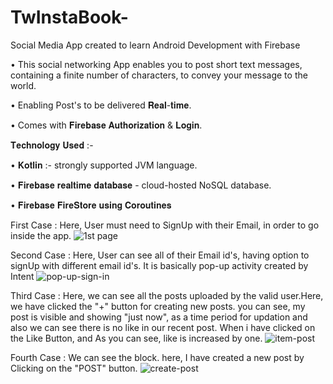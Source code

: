 # TwInstaBook-
Social Media App created to learn Android Development with Firebase

• This social networking App enables you to post short text messages, containing a finite number of characters, to convey your message to the world.

• Enabling Post's to be delivered 𝐑𝐞𝐚𝐥-𝐭𝐢𝐦𝐞.

• Comes with 𝐅𝐢𝐫𝐞𝐛𝐚𝐬𝐞 𝐀𝐮𝐭𝐡𝐨𝐫𝐢𝐳𝐚𝐭𝐢𝐨𝐧 & 𝐋𝐨𝐠𝐢𝐧.

𝐓𝐞𝐜𝐡𝐧𝐨𝐥𝐨𝐠𝐲 𝐔𝐬𝐞𝐝 :-

• 𝐊𝐨𝐭𝐥𝐢𝐧 :- strongly supported JVM language.

• 𝐅𝐢𝐫𝐞𝐛𝐚𝐬𝐞 𝐫𝐞𝐚𝐥𝐭𝐢𝐦𝐞 𝐝𝐚𝐭𝐚𝐛𝐚𝐬𝐞 - cloud-hosted NoSQL database.

• 𝐅𝐢𝐫𝐞𝐛𝐚𝐬𝐞 𝐅𝐢𝐫𝐞𝐒𝐭𝐨𝐫𝐞 𝐮𝐬𝐢𝐧𝐠 𝐂𝐨𝐫𝐨𝐮𝐭𝐢𝐧𝐞𝐬


First Case : Here, User must need to SignUp with their Email, in order to go inside the app.
![1st page](https://user-images.githubusercontent.com/62170581/125301731-e4c1f900-e348-11eb-9805-f04b89c233b3.jpeg)

Second Case : Here, User can see all of their Email id's, having option to signUp with different email id's. It is basically pop-up activity created by Intent
![pop-up-sign-in](https://user-images.githubusercontent.com/62170581/125302202-5ac66000-e349-11eb-843e-52a1ca9d5cd6.jpeg)


Third Case : Here, we can see all the posts uploaded by the valid user.Here, we have clicked the "+" button for creating new posts. you can see, my post is visible and showing "just now", as a time period for updation and also we can see there is no like in our recent post. When i have clicked on the Like Button, and As you can see, like is increased by one.
![item-post](https://user-images.githubusercontent.com/62170581/125302455-95c89380-e349-11eb-9067-495707ae40b4.jpeg)


Fourth Case :  We can see the block. here, I have created a new post by Clicking on the "POST" button.
![create-post](https://user-images.githubusercontent.com/62170581/125302537-abd65400-e349-11eb-86c1-fce5a9637eff.jpeg)







